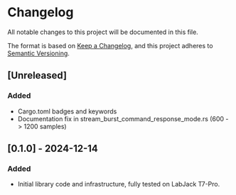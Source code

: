 # Changelog
All notable changes to this project will be documented in this file.

The format is based on [Keep a Changelog](https://keepachangelog.com/en/1.1.0/),
and this project adheres to [Semantic Versioning](https://semver.org/spec/v2.0.0.html).

## [Unreleased]

### Added

- Cargo.toml badges and keywords
- Documentation fix in stream_burst_command_response_mode.rs (600 -> 1200 samples)


## [0.1.0] - 2024-12-14

### Added

- Initial library code and infrastructure, fully tested on LabJack T7-Pro.